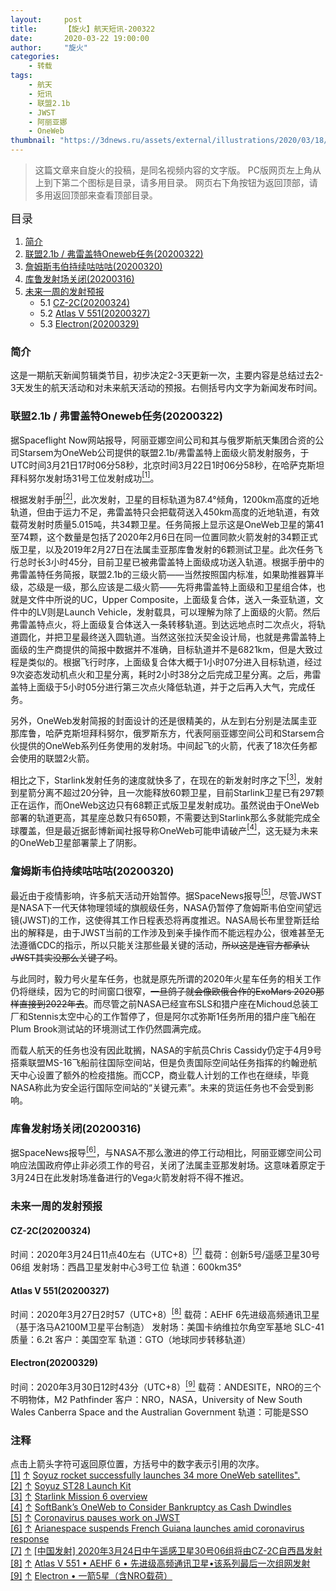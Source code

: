 ```yaml
---
layout:     post
title:      【旋火】航天短讯-200322
date:       2020-03-22 19:00:00
author:     "旋火"
categories:
    - 转载
tags:
    - 航天
    - 短讯
    - 联盟2.1b
    - JWST
    - 阿丽亚娜
    - OneWeb
thumbnail: "https://3dnews.ru/assets/external/illustrations/2020/03/18/1006191/one7.jpg"
---
```

>这篇文章来自旋火的投稿，是同名视频内容的文字版。
>PC版网页左上角从上到下第二个图标是目录，请多用目录。
>网页右下角按钮为返回顶部，请多用返回顶部来查看顶部目录。

<escape><font size=4>目录</font></escape>

1. [简介](#简介)
2. [联盟2.1b / 弗雷盖特Oneweb任务(20200322)](#联盟2-1b-弗雷盖特Oneweb任务-20200322)
3. [詹姆斯韦伯持续咕咕咕(20200320)](#詹姆斯韦伯持续咕咕咕-20200320)
4. [库鲁发射场关闭(20200316)](#库鲁发射场关闭-20200316)
5. [未来一周的发射预报](#未来一周的发射预报)
   - 5.1 [CZ-2C(20200324)](#CZ-2C-20200324)
   - 5.2 [Atlas V 551(20200327)](#Atlas-V-551-20200327)
   - 5.3 [Electron(20200329)](#Electron-20200329)

### 简介

这是一期航天新闻剪辑类节目，初步决定2-3天更新一次，主要内容是总结过去2-3天发生的航天活动和对未来航天活动的预报。右侧括号内文字为新闻发布时间。

### 联盟2.1b / 弗雷盖特Oneweb任务(20200322)

据Spaceflight Now网站报导，阿丽亚娜空间公司和其与俄罗斯航天集团合资的公司Starsem为OneWeb公司提供的联盟2.1b/弗雷盖特上面级火箭发射服务，于UTC时间3月21日17时06分58秒，北京时间3月22日1时06分58秒，在哈萨克斯坦拜科努尔发射场31号工位发射成功<escape><a name = "ref_1_s"><a href="#ref_1_d"><sup>[1]</sup></a></a></escape>。

根据发射手册<escape><a name = "ref_2_s"><a href="#ref_2_d"><sup>[2]</sup></a></a></escape>，此次发射，卫星的目标轨道为87.4°倾角，1200km高度的近地轨道，但由于运力不足，弗雷盖特只会把载荷送入450km高度的近地轨道，有效载荷发射时质量5.015吨，共34颗卫星。任务简报上显示这是OneWeb卫星的第41至74颗，这个数量是包括了2020年2月6日在同一位置同款火箭发射的34颗正式版卫星，以及2019年2月27日在法属圭亚那库鲁发射的6颗测试卫星。此次任务飞行总时长3小时45分，目前卫星已被弗雷盖特上面级成功送入轨道。根据手册中的弗雷盖特任务简报，联盟2.1b的三级火箭——当然按照国内标准，如果助推器算半级，芯级是一级，那么应该是二级火箭——先将弗雷盖特上面级和卫星组合体，也就是文件中所说的UC，Upper Composite，上面级复合体，送入一条亚轨道，文件中的LV则是Launch Vehicle，发射载具，可以理解为除了上面级的火箭。然后弗雷盖特点火，将上面级复合体送入一条转移轨道。到达远地点时二次点火，将轨道圆化，并把卫星最终送入圆轨道。当然这张拉沃契金设计局，也就是弗雷盖特上面级的生产商提供的简报中数据并不准确，目标轨道并不是6821km，但是大致过程是类似的。根据飞行时序，上面级复合体大概于1小时07分进入目标轨道，经过9次姿态发动机点火和卫星分离，耗时2小时38分之后完成卫星分离。之后，弗雷盖特上面级于5小时05分进行第三次点火降低轨道，并于之后再入大气，完成任务。

另外，OneWeb发射简报的封面设计的还是很精美的，从左到右分别是法属圭亚那库鲁，哈萨克斯坦拜科努尔，俄罗斯东方，代表阿丽亚娜空间公司和Starsem合伙提供的OneWeb系列任务使用的发射场。中间起飞的火箭，代表了18次任务都会使用的联盟2火箭。

相比之下，Starlink发射任务的速度就快多了，在现在的新发射时序之下<escape><a name = "ref_3_s"><a href="#ref_3_d"><sup>[3]</sup></a></a></escape>，发射到星箭分离不超过20分钟，且一次能释放60颗卫星，目前Starlink卫星已有297颗正在运作，而OneWeb这边只有68颗正式版卫星发射成功。虽然说由于OneWeb部署的轨道更高，其星座总数只有650颗，不需要达到Starlink那么多就能完成全球覆盖，但是最近据彭博新闻社报导称OneWeb可能申请破产<escape><a name = "ref_4_s"><a href="#ref_4_d"><sup>[4]</sup></a></a></escape>，这无疑为未来的OneWeb卫星部署蒙上了阴影。

### 詹姆斯韦伯持续咕咕咕(20200320)

最近由于疫情影响，许多航天活动开始暂停。据SpaceNews报导<escape><a name = "ref_5_s"><a href="#ref_5_d"><sup>[5]</sup></a></a></escape>，尽管JWST是NASA下一代天体物理领域的旗舰级任务，NASA仍暂停了詹姆斯韦伯空间望远镜(JWST)的工作，这使得其工作日程表恐将再度推迟。NASA局长布里登斯廷给出的解释是，由于JWST当前的工作涉及到亲手操作而不能远程办公，很难甚至无法遵循CDC的指示，所以只能关注那些最关键的活动，~~所以这是连官方都承认JWST其实没那么关键了吗~~。

与此同时，毅力号火星车任务，也就是原先所谓的2020年火星车任务的相关工作仍将继续，因为它的时间窗口很窄，~~一旦鸽子就会像欧俄合作的ExoMars 2020那样直接到2022年去~~。而尽管之前NASA已经宣布SLS和猎户座在Michoud总装工厂和Stennis太空中心的工作暂停了，但是阿尔忒弥斯1任务所用的猎户座飞船在Plum Brook测试站的环境测试工作仍然圆满完成。

而载人航天的任务也没有因此耽搁，NASA的宇航员Chris Cassidy仍定于4月9号搭乘联盟MS-16飞船前往国际空间站，但是负责国际空间站任务指挥的约翰逊航天中心设置了额外的检疫措施。而CCP，商业载人计划的工作也在继续，毕竟NASA称此为安全运行国际空间站的“关键元素”。未来的货运任务也不会受到影响。

### 库鲁发射场关闭(20200316)

据SpaceNews报导<escape><a name = "ref_6_s"><a href="#ref_6_d"><sup>[6]</sup></a></a></escape>，与NASA不那么激进的停工行动相比，阿丽亚娜空间公司响应法国政府停止非必须工作的号召，关闭了法属圭亚那发射场。这意味着原定于3月24日在此发射场准备进行的Vega火箭发射将不得不推迟。

### 未来一周的发射预报

#### CZ-2C(20200324)

时间：2020年3月24日11点40左右（UTC+8）<escape><a name = "ref_7_s"><a href="#ref_7_d"><sup>[7]</sup></a></a></escape>
载荷：创新5号/遥感卫星30号06组
发射场：西昌卫星发射中心3号工位
轨道：600km35°

#### Atlas V 551(20200327)

时间：2020年3月27日2时57（UTC+8）<escape><a name = "ref_8_s"><a href="#ref_8_d"><sup>[8]</sup></a></a></escape>
载荷：AEHF 6先进级高频通讯卫星（基于洛马A2100M卫星平台制造）
发射场：美国卡纳维拉尔角空军基地 SLC-41
质量：6.2t
客户：美国空军
轨道：GTO（地球同步转移轨道）

#### Electron(20200329)

时间：2020年3月30日12时43分（UTC+8）<escape><a name = "ref_9_s"><a href="#ref_9_d"><sup>[9]</sup></a></a></escape>
载荷：ANDESITE，NRO的三个不明物体，M2 Pathfinder
客户：NRO，NASA，University of New South Wales Canberra Space and the Australian Government
轨道：可能是SSO

### 注释

点击上箭头字符可返回原位置，方括号中的数字表示引用的次序。
<escape></br><a name = "ref_1_d"><a href = "#ref_1_d">[1]</a></a></escape> <escape><a href = "#ref_1_s">↑</a></escape> <escape><a href = "https://spaceflightnow.com/2020/03/21/soyuz-rocket-successfully-launches-34-more-oneweb-satellites/">Soyuz rocket successfully launches 34 more OneWeb satellites".</a></br><a name = "ref_2_d"><a href = "#ref_2_d">[2]</a></a></escape> <escape><a href = "#ref_2_s">↑</a></escape> <escape><a href = "https://www.arianespace.com/wp-content/uploads/2020/03/ST28-launch-kit_EN2.pdf">Soyuz ST28 Launch Kit</a></br><a name = "ref_3_d"><a href = "#ref_3_d">[3]</a></a></escape> <escape><a href = "#ref_3_s">↑</a></escape> <escape><a href = "https://www.spacex.com/sites/spacex/files/sixth_starlink_mission_overview_0.pdf">Starlink Mission 6 overview</a></br><a name = "ref_4_d"><a href = "#ref_4_d">[4]</a></a></escape> <escape><a href = "#ref_4_s">↑</a></escape> <escape><a href = "https://www.bloomberg.com/news/articles/2020-03-19/softbank-s-oneweb-is-said-to-mull-bankruptcy-as-cash-dwindles">SoftBank’s OneWeb to Consider Bankruptcy as Cash Dwindles</a></br><a name = "ref_5_d"><a href = "#ref_5_d">[5]</a></a></escape> <escape><a href = "#ref_5_s">↑</a></escape> <escape><a href = "https://spacenews.com/coronavirus-pauses-work-on-jwst/">Coronavirus pauses work on JWST</a></br><a name = "ref_6_d"><a href = "#ref_6_d">[6]</a></a></escape> <escape><a href = "#ref_6_s">↑</a></escape> <escape><a href = "https://spacenews.com/arianespace-suspends-french-guiana-launches-amid-coronavirus-response/">Arianespace suspends French Guiana launches amid coronavirus response</a></br><a name = "ref_7_d"><a href = "#ref_7_d">[7]</a></a></escape> <escape><a href = "#ref_7_s">↑</a></escape> <escape><a href = "http://www.9ifly.cn/thread-92376-1-1.html">[中国发射] 2020年3月24日中午遥感卫星30号06组将由CZ-2C自西昌发射</a></br><a name = "ref_8_d"><a href = "#ref_8_d">[8]</a></a></escape> <escape><a href = "#ref_8_s">↑</a></escape> <escape><a href = "http://www.spaceflightfans.cn/event/atlas-5-%E2%80%A2-aehf-6-%E2%80%A2-%E5%85%88%E8%BF%9B%E7%BA%A7%E9%AB%98%E9%A2%91%E9%80%9A%E8%AE%AF%E5%8D%AB%E6%98%9F">Atlas V 551 • AEHF 6 • 先进级高频通讯卫星•该系列最后一次组网发射</a></br><a name = "ref_9_d"><a href = "#ref_9_d">[9]</a></a></escape> <escape><a href = "#ref_9_s">↑</a></escape> <escape><a href = "http://www.spaceflightfans.cn/event/electron-2nd-launch-2020">Electron • 一箭5星（含NRO载荷）</a>
